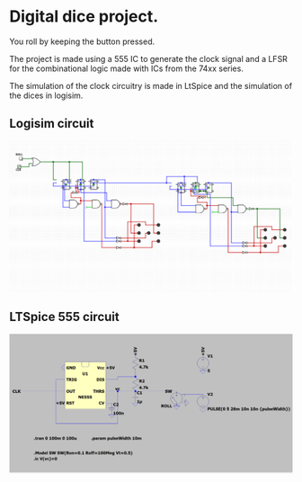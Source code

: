 # Digital dice project.

You roll by keeping the button pressed.

The project is made using a 555 IC to generate the clock signal and a LFSR for the combinational logic made with ICs from the 74xx series.

The simulation of the clock circuitry is made in LtSpice and the simulation of the dices in logisim.

## Logisim circuit
![digital-circuit](./photos/Digital-sim-Logisim.PNG)
## LTSpice 555 circuit
![555-clock](./photos/555-CLK-gen.PNG)


